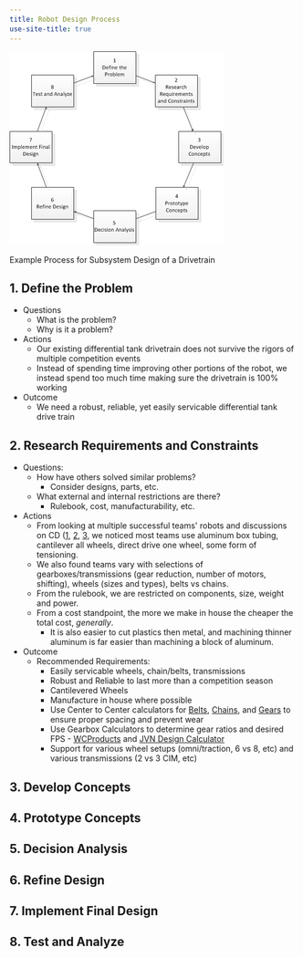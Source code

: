 ```yaml
---
title: Robot Design Process
use-site-title: true
---
```


[![EDP](imgs/edp_s.png "EDP")](imgs/edp.png "EDP")

Example Process for Subsystem Design of a Drivetrain

## 1. Define the Problem
   - Questions
      - What is the problem?
      - Why is it a problem?
   - Actions
      - Our existing differential tank drivetrain does not survive the rigors of multiple competition events
      - Instead of spending time improving other portions of the robot, we instead spend too much time making sure the drivetrain is 100% working
   - Outcome
      - We need a robust, reliable, yet easily servicable differential tank drive train

## 2. Research Requirements and Constraints
   - Questions:
      - How have others solved similar problems?
         - Consider designs, parts, etc.
       - What external and internal restrictions are there?
         - Rulebook, cost, manufacturability, etc.
   - Actions
      - From looking at multiple successful teams' robots and discussions on CD ([1](https://www.chiefdelphi.com/forums/showthread.php?t=152211), [2](https://www.chiefdelphi.com/forums/showthread.php?t=94288), [3](https://www.chiefdelphi.com/forums/showthread.php?t=124538), we noticed most teams use aluminum box tubing, cantilever all wheels, direct drive one wheel, some form of tensioning.
      - We also found teams vary with selections of gearboxes/transmissions (gear reduction, number of motors, shifting), wheels (sizes and types), belts vs chains.
      - From the rulebook, we are restricted on components, size, weight and power.
      - From a cost standpoint, the more we make in house the cheaper the total cost, *generally*.
         - It is also easier to cut plastics then metal, and machining thinner aluminum is far easier than machining a block of aluminum.
   - Outcome
      - Recommended Requirements:
         - Easily servicable wheels, chain/belts, transmissions
         - Robust and Reliable to last more than a competition season
         - Cantilevered Wheels
         - Manufacture in house where possible
         - Use Center to Center calculators for [Belts](http://www.wcproducts.net/how-to-belts/), [Chains](http://www.botlanta.org/converters/dale-calc/sprocket.html), and [Gears](http://www.wcproducts.net/how-to-gears/) to ensure proper spacing and prevent wear
         - Use Gearbox Calculators to determine gear ratios and desired FPS - [WCProducts](http://www.wcproducts.net/how-to-drivetrain/) and [JVN Design Calculator](https://1drv.ms/x/s!AprigkKMKYgtgalQQPmc59XpZ3NQuQ)
         - Support for various wheel setups (omni/traction, 6 vs 8, etc) and various transmissions (2 vs 3 CIM, etc)

## 3. Develop Concepts

## 4. Prototype Concepts

## 5. Decision Analysis

## 6. Refine Design

## 7. Implement Final Design

## 8. Test and Analyze